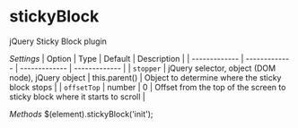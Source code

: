 # stickyBlock
jQuery Sticky Block plugin

*Settings*
| Option  | Type | Default  | Description |
| ------------- | ------------- | ------------- | ------------- |
| `stopper`  | jQuery selector, object (DOM node), jQuery object  | this.parent()  | Object to determine where the sticky block stops  |
| `offsetTop`  | number  | 0  | Offset from the top of the screen to sticky block where it starts to scroll  |

*Methods*
$(element).stickyBlock('init');
